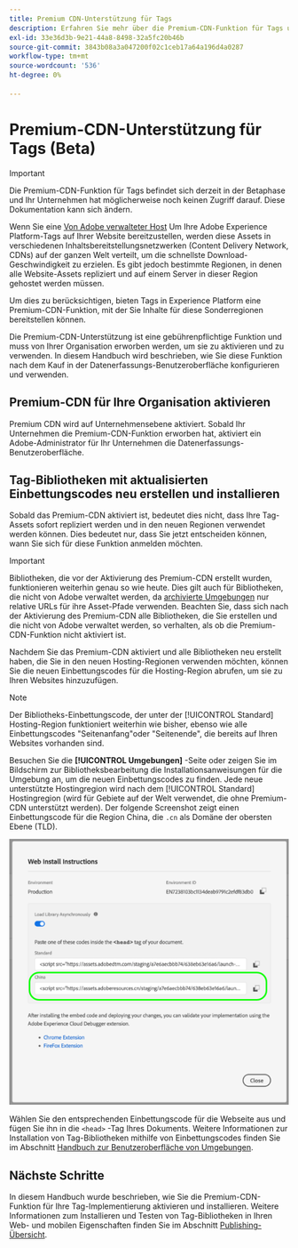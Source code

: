 ```yaml
---
title: Premium CDN-Unterstützung für Tags
description: Erfahren Sie mehr über die Premium-CDN-Funktion für Tags und wie Sie damit Ihre Inhalte in mehreren geografischen Regionen bereitstellen können.
exl-id: 33e36d3b-9e21-44a8-8498-32a5fc20b46b
source-git-commit: 3843b08a3a047200f02c1ceb17a64a196d4a0287
workflow-type: tm+mt
source-wordcount: '536'
ht-degree: 0%

---
```


# Premium-CDN-Unterstützung für Tags (Beta)

>[!IMPORTANT]
>
>Die Premium-CDN-Funktion für Tags befindet sich derzeit in der Betaphase und Ihr Unternehmen hat möglicherweise noch keinen Zugriff darauf. Diese Dokumentation kann sich ändern.

Wenn Sie eine [Von Adobe verwalteter Host](./hosts/managed-by-adobe-host.md) Um Ihre Adobe Experience Platform-Tags auf Ihrer Website bereitzustellen, werden diese Assets in verschiedenen Inhaltsbereitstellungsnetzwerken (Content Delivery Network, CDNs) auf der ganzen Welt verteilt, um die schnellste Download-Geschwindigkeit zu erzielen. Es gibt jedoch bestimmte Regionen, in denen alle Website-Assets repliziert und auf einem Server in dieser Region gehostet werden müssen.

Um dies zu berücksichtigen, bieten Tags in Experience Platform eine Premium-CDN-Funktion, mit der Sie Inhalte für diese Sonderregionen bereitstellen können.

Die Premium-CDN-Unterstützung ist eine gebührenpflichtige Funktion und muss von Ihrer Organisation erworben werden, um sie zu aktivieren und zu verwenden. In diesem Handbuch wird beschrieben, wie Sie diese Funktion nach dem Kauf in der Datenerfassungs-Benutzeroberfläche konfigurieren und verwenden.

## Premium-CDN für Ihre Organisation aktivieren

Premium CDN wird auf Unternehmensebene aktiviert. Sobald Ihr Unternehmen die Premium-CDN-Funktion erworben hat, aktiviert ein Adobe-Administrator für Ihr Unternehmen die Datenerfassungs-Benutzeroberfläche.

## Tag-Bibliotheken mit aktualisierten Einbettungscodes neu erstellen und installieren

Sobald das Premium-CDN aktiviert ist, bedeutet dies nicht, dass Ihre Tag-Assets sofort repliziert werden und in den neuen Regionen verwendet werden können. Dies bedeutet nur, dass Sie jetzt entscheiden können, wann Sie sich für diese Funktion anmelden möchten.

>[!IMPORTANT]
>
>Bibliotheken, die vor der Aktivierung des Premium-CDN erstellt wurden, funktionieren weiterhin genau so wie heute. Dies gilt auch für Bibliotheken, die nicht von Adobe verwaltet werden, da [archivierte Umgebungen](./environments.md#archive) nur relative URLs für ihre Asset-Pfade verwenden. Beachten Sie, dass sich nach der Aktivierung des Premium-CDN alle Bibliotheken, die Sie erstellen und die nicht von Adobe verwaltet werden, so verhalten, als ob die Premium-CDN-Funktion nicht aktiviert ist.

Nachdem Sie das Premium-CDN aktiviert und alle Bibliotheken neu erstellt haben, die Sie in den neuen Hosting-Regionen verwenden möchten, können Sie die neuen Einbettungscodes für die Hosting-Region abrufen, um sie zu Ihren Websites hinzuzufügen.

>[!NOTE]
>
>Der Bibliotheks-Einbettungscode, der unter der [!UICONTROL Standard] Hosting-Region funktioniert weiterhin wie bisher, ebenso wie alle Einbettungscodes &quot;Seitenanfang&quot;oder &quot;Seitenende&quot;, die bereits auf Ihren Websites vorhanden sind.

Besuchen Sie die **[!UICONTROL Umgebungen]** -Seite oder zeigen Sie im Bildschirm zur Bibliotheksbearbeitung die Installationsanweisungen für die Umgebung an, um die neuen Einbettungscodes zu finden. Jede neue unterstützte Hostingregion wird nach dem [!UICONTROL Standard] Hostingregion (wird für Gebiete auf der Welt verwendet, die ohne Premium-CDN unterstützt werden). Der folgende Screenshot zeigt einen Einbettungscode für die Region China, die `.cn` als Domäne der obersten Ebene (TLD).

![Einbettungscode für die chinesische Region](../../images/ui/publishing/premium-cdn/embed-codes.png)

Wählen Sie den entsprechenden Einbettungscode für die Webseite aus und fügen Sie ihn in die `<head>` -Tag Ihres Dokuments. Weitere Informationen zur Installation von Tag-Bibliotheken mithilfe von Einbettungscodes finden Sie im Abschnitt [Handbuch zur Benutzeroberfläche von Umgebungen](./environments.md#installation).

## Nächste Schritte

In diesem Handbuch wurde beschrieben, wie Sie die Premium-CDN-Funktion für Ihre Tag-Implementierung aktivieren und installieren. Weitere Informationen zum Installieren und Testen von Tag-Bibliotheken in Ihren Web- und mobilen Eigenschaften finden Sie im Abschnitt [Publishing-Übersicht](./overview.md).
